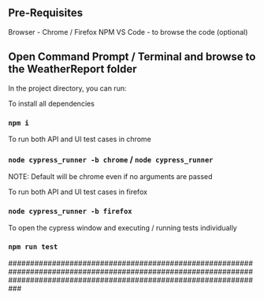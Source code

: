 ## Pre-Requisites
Browser - Chrome / Firefox
NPM
VS Code - to browse the code (optional)

## Open Command Prompt / Terminal and browse to the WeatherReport folder
In the project directory, you can run:


To install all dependencies
### `npm i`


To run both API and UI test cases in chrome
### `node cypress_runner -b chrome` / `node cypress_runner`
NOTE: Default will be chrome even if no arguments are passed 



To run both API and UI test cases in firefox
### `node cypress_runner -b firefox`


To open the cypress window and executing / running tests individually
### `npm run test`

###########################################################################################################################################################################